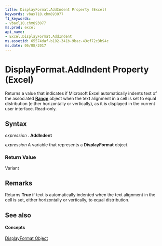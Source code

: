 ```yaml
---
title: DisplayFormat.AddIndent Property (Excel)
keywords: vbaxl10.chm893077
f1_keywords:
- vbaxl10.chm893077
ms.prod: excel
api_name:
- Excel.DisplayFormat.AddIndent
ms.assetid: 65574daf-b102-341b-9bac-43cf72c3b94c
ms.date: 06/08/2017
---
```



# DisplayFormat.AddIndent Property (Excel)

Returns a value that indicates if Microsoft Excel automatically indents text of the associated  **[Range](Excel.Range(objec).md)** object when the text alignment in a cell is set to equal distribution (either horizontally or vertically), as it is displayed in the current user interface. Read-only.


## Syntax

 _expression_ . **AddIndent**

 _expression_ A variable that represents a **DisplayFormat** object.


### Return Value

Variant


## Remarks

Returns  **True** if text is automatically indented when the text alignment in the cell is set, either horizontally or vertically, to equal distribution.


## See also


#### Concepts


[DisplayFormat Object](Excel.DisplayFormat.md)

